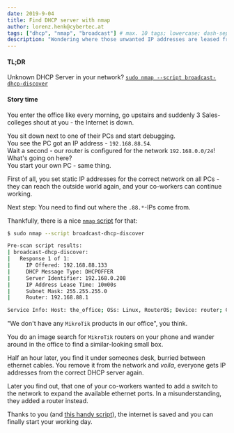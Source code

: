 ```yaml
---
date: 2019-9-04
title: Find DHCP server with nmap
author: lorenz.henk@cybertec.at
tags: ["dhcp", "nmap", "broadcast"] # max. 10 tags; lowercase; dash-separated
description: "Wondering where those unwanted IP addresses are leased from? Here's some help" # max. 300 chars.
---
```

#### TL;DR

Unknown DHCP Server in your network?
[`sudo nmap --script broadcast-dhcp-discover`](https://nmap.org/nsedoc/scripts/broadcast-dhcp-discover.html)

#### Story time

You enter the office like every morning, go upstairs and suddenly 3 Sales-colleges shout at you - the Internet is down.

You sit down next to one of their PCs and start debugging.\
You see the PC got an IP address - `192.168.88.54`.\
Wait a second - our router is configured for the network `192.168.0.0/24`!\
What's going on here?\
You start your own PC - same thing.

First of all, you set static IP addresses for the correct network on all PCs - they can reach the outside world again, and your co-workers can continue working.

Next step: You need to find out where the `.88.*`-IPs come from.

Thankfully, there is a nice [`nmap` script](https://nmap.org/nsedoc/scripts/broadcast-dhcp-discover.html) for that:
```bash
$ sudo nmap --script broadcast-dhcp-discover

Pre-scan script results:
| broadcast-dhcp-discover:
|   Response 1 of 1:
|     IP Offered: 192.168.88.133
|     DHCP Message Type: DHCPOFFER
|     Server Identifier: 192.168.0.208
|     IP Address Lease Time: 10m00s
|     Subnet Mask: 255.255.255.0
|     Router: 192.168.88.1

Service Info: Host: the_office; OSs: Linux, RouterOS; Device: router; CPE: cpe:/o:mikrotik:routeros, cpe:/o:linux:linux_kernel
```

"We don't have any `MikroTik` products in our office", you think.

You do an image search for `MikroTik` routers on your phone and wander around in the office to find a similar-looking small box.

Half an hour later, you find it under someones desk, burried between ethernet cables. You remove it from the network and *voila*, everyone gets IP addresses from the correct DHCP server again.

Later you find out, that one of your co-workers wanted to add a switch to the network to expand the available ethernet ports. In a misunderstanding, they added a router instead.

Thanks to you (and [this handy script](https://nmap.org/nsedoc/scripts/broadcast-dhcp-discover.html)), the internet is saved and you can finally start your working day.
